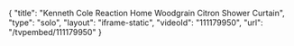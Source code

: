 {
    "title": "Kenneth Cole Reaction Home Woodgrain Citron Shower Curtain",
    "type": "solo",
    "layout": "iframe-static",
    "videoId": "111179950",
    "url": "\/tvpembed\/111179950"
}